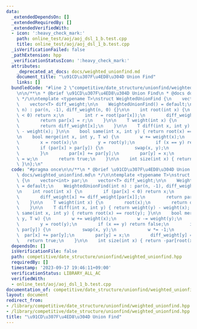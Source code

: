 ```yaml
---
data:
  _extendedDependsOn: []
  _extendedRequiredBy: []
  _extendedVerifiedWith:
  - icon: ':heavy_check_mark:'
    path: online_test/aoj/aoj_dsl_1_b.test.cpp
    title: online_test/aoj/aoj_dsl_1_b.test.cpp
  _isVerificationFailed: false
  _pathExtension: hpp
  _verificationStatusIcon: ':heavy_check_mark:'
  attributes:
    _deprecated_at_docs: docs/weighted_unionfind.md
    document_title: "\u91CD\u307F\u4ED8\u304D Union Find"
    links: []
  bundledCode: "#line 2 \"competitive/date_structure/unionfind/weighted_unionfind.hpp\"\
    \n\n/**\n * @brief \u91CD\u307F\u4ED8\u304D Union Find\n * @docs docs/weighted_unionfind.md\n\
    \ */\n\ntemplate <typename T>\nstruct WeightedUnionFind {\n    vector<int> par;\n\
    \    vector<T> diff_weight;\n\n    WeightedUnionFind() = default;\n    WeightedUnionFind(int\
    \ n) : par(n, -1), diff_weight(n, 0) {}\n\n    int root(int x) {\n        if (par[x]\
    \ < 0) return x;\n        int r = root(par[x]);\n        diff_weight[x] += diff_weight[par[x]];\n\
    \        return par[x] = r;\n    }\n\n    T weight(int x) {\n        root(x);\n\
    \        return diff_weight[x];\n    }\n\n    T diff(int x, int y) { return weight(y)\
    \ - weight(x); }\n\n    bool same(int x, int y) { return root(x) == root(y); }\n\
    \n    bool merge(int x, int y, T w) {\n        w += weight(x);\n        w -= weight(y);\n\
    \        x = root(x);\n        y = root(y);\n        if (x == y) return false;\n\
    \        if (par[x] > par[y]) {\n            swap(x, y);\n            w *= -1;\n\
    \        }\n        par[x] += par[y];\n        par[y] = x;\n        diff_weight[y]\
    \ = w;\n        return true;\n    }\n\n    int size(int x) { return -par[root(x)];\
    \ }\n};\n"
  code: "#pragma once\n\n/**\n * @brief \u91CD\u307F\u4ED8\u304D Union Find\n * @docs\
    \ docs/weighted_unionfind.md\n */\n\ntemplate <typename T>\nstruct WeightedUnionFind\
    \ {\n    vector<int> par;\n    vector<T> diff_weight;\n\n    WeightedUnionFind()\
    \ = default;\n    WeightedUnionFind(int n) : par(n, -1), diff_weight(n, 0) {}\n\
    \n    int root(int x) {\n        if (par[x] < 0) return x;\n        int r = root(par[x]);\n\
    \        diff_weight[x] += diff_weight[par[x]];\n        return par[x] = r;\n\
    \    }\n\n    T weight(int x) {\n        root(x);\n        return diff_weight[x];\n\
    \    }\n\n    T diff(int x, int y) { return weight(y) - weight(x); }\n\n    bool\
    \ same(int x, int y) { return root(x) == root(y); }\n\n    bool merge(int x, int\
    \ y, T w) {\n        w += weight(x);\n        w -= weight(y);\n        x = root(x);\n\
    \        y = root(y);\n        if (x == y) return false;\n        if (par[x] >\
    \ par[y]) {\n            swap(x, y);\n            w *= -1;\n        }\n      \
    \  par[x] += par[y];\n        par[y] = x;\n        diff_weight[y] = w;\n     \
    \   return true;\n    }\n\n    int size(int x) { return -par[root(x)]; }\n};"
  dependsOn: []
  isVerificationFile: false
  path: competitive/date_structure/unionfind/weighted_unionfind.hpp
  requiredBy: []
  timestamp: '2023-09-17 19:46:11+09:00'
  verificationStatus: LIBRARY_ALL_AC
  verifiedWith:
  - online_test/aoj/aoj_dsl_1_b.test.cpp
documentation_of: competitive/date_structure/unionfind/weighted_unionfind.hpp
layout: document
redirect_from:
- /library/competitive/date_structure/unionfind/weighted_unionfind.hpp
- /library/competitive/date_structure/unionfind/weighted_unionfind.hpp.html
title: "\u91CD\u307F\u4ED8\u304D Union Find"
---
```

